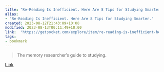 ```yaml
---
title: "Re-Reading Is Inefficient. Here Are 8 Tips for Studying Smarter."
alias:
- "Re-Reading Is Inefficient. Here Are 8 Tips for Studying Smarter."
created: 2023-08-12T21:43:09+10:00
modified: 2023-08-13T00:11:49+10:00
link:  "https://getpocket.com/explore/item/re-reading-is-inefficient-here-are-8-tips-for-studying-smarter"
tags:
- bookmark
---
```


> The memory researcher’s guide to studying.

[Link](https://getpocket.com/explore/item/re-reading-is-inefficient-here-are-8-tips-for-studying-smarter)